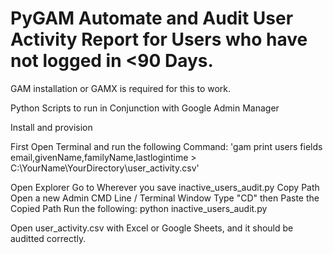 # PyGAM Automate and Audit User Activity Report for Users who have not logged in <90 Days.

GAM installation or GAMX is required for this to work.

Python Scripts to run in Conjunction with Google Admin Manager

Install and provision 

First Open Terminal and run the following Command: 'gam print users fields email,givenName,familyName,lastlogintime > C:\YourName\YourDirectory\user_activity.csv'

Open Explorer
Go to Wherever you save inactive_users_audit.py
Copy Path
Open a new Admin CMD Line / Terminal Window 
Type "CD" then Paste the Copied Path
Run the following: python inactive_users_audit.py

Open user_activity.csv with Excel or Google Sheets, and it should be auditted correctly.
